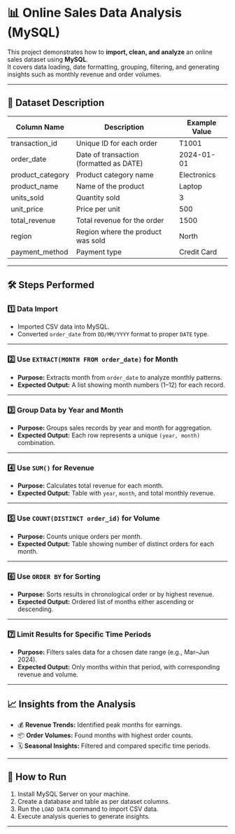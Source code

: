 # 📊 Online Sales Data Analysis (MySQL)

This project demonstrates how to **import, clean, and analyze** an online sales dataset using **MySQL**.  
It covers data loading, date formatting, grouping, filtering, and generating insights such as monthly revenue and order volumes.

---

## 📂 Dataset Description

| Column Name       | Description                               | Example Value     |
|-------------------|-------------------------------------------|-------------------|
| transaction_id    | Unique ID for each order                  | T1001             |
| order_date        | Date of transaction (formatted as DATE)   | 2024-01-01        |
| product_category  | Product category name                     | Electronics       |
| product_name      | Name of the product                       | Laptop            |
| units_sold        | Quantity sold                             | 3                 |
| unit_price        | Price per unit                            | 500               |
| total_revenue     | Total revenue for the order               | 1500              |
| region            | Region where the product was sold         | North             |
| payment_method    | Payment type                              | Credit Card       |

---

## 🛠️ Steps Performed

### 1️⃣ **Data Import**
- Imported CSV data into MySQL.
- Converted `order_date` from `DD/MM/YYYY` format to proper `DATE` type.

---

### 2️⃣ **Use `EXTRACT(MONTH FROM order_date)` for Month**
- **Purpose:** Extracts month from `order_date` to analyze monthly patterns.
- **Expected Output:** A list showing month numbers (1–12) for each record.

---

### 3️⃣ **Group Data by Year and Month**
- **Purpose:** Groups sales records by year and month for aggregation.
- **Expected Output:** Each row represents a unique `(year, month)` combination.

---

### 4️⃣ **Use `SUM()` for Revenue**
- **Purpose:** Calculates total revenue for each month.
- **Expected Output:** Table with `year`, `month`, and total monthly revenue.

---

### 5️⃣ **Use `COUNT(DISTINCT order_id)` for Volume**
- **Purpose:** Counts unique orders per month.
- **Expected Output:** Table showing number of distinct orders for each month.

---

### 6️⃣ **Use `ORDER BY` for Sorting**
- **Purpose:** Sorts results in chronological order or by highest revenue.
- **Expected Output:** Ordered list of months either ascending or descending.

---

### 7️⃣ **Limit Results for Specific Time Periods**
- **Purpose:** Filters sales data for a chosen date range (e.g., Mar–Jun 2024).
- **Expected Output:** Only months within that period, with corresponding revenue and volume.

---

## 📈 Insights from the Analysis
- 💰 **Revenue Trends:** Identified peak months for earnings.
- 📦 **Order Volumes:** Found months with highest order counts.
- 🗓️ **Seasonal Insights:** Filtered and compared specific time periods.

---

## 🚀 How to Run
1. Install MySQL Server on your machine.
2. Create a database and table as per dataset columns.
3. Run the `LOAD DATA` command to import CSV data.
4. Execute analysis queries to generate insights.

---

